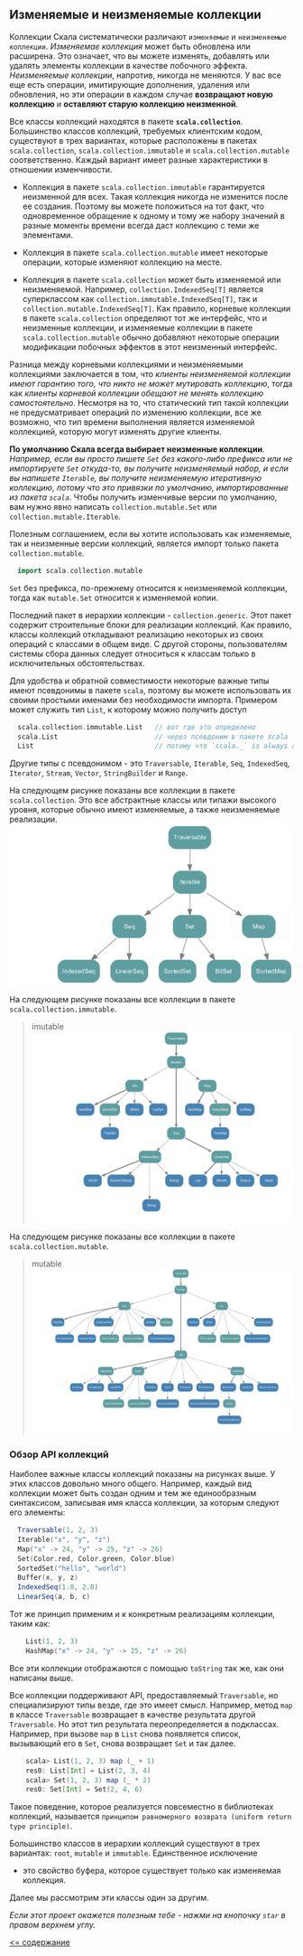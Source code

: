 ## Изменяемые и неизменяемые коллекции

Коллекции Скала систематически различают `изменяемые` и `неизменяемые коллекции`. _Изменяемае коллекция_ может быть 
обновлена ​​или расширена. Это означает, что вы можете изменять, добавлять или удалять элементы коллекции в качестве 
побочного эффекта. _Неизменяемые коллекции_, напротив, никогда не меняются. У вас все еще есть операции, 
имитирующие дополнения, удаления или обновления, но эти операции в каждом случае **возвращают новую коллекцию** и 
**оставляют старую коллекцию неизменной**.

Все классы коллекций находятся в пакете **`scala.collection`**. Большинство классов коллекций, требуемых клиентским кодом,
 существуют в трех вариантах, которые расположены в пакетах `scala.collection`, `scala.collection.immutable` и 
 `scala.collection.mutable` соответственно. Каждый вариант имеет разные характеристики в отношении изменчивости.

* Коллекция в пакете `scala.collection.immutable` гарантируется неизменной для всех. Такая коллекция никогда не изменится 
после ее создания. Поэтому вы можете положиться на тот факт, что одновременное обращение к одному и тому же набору 
значений в разные моменты времени всегда даст коллекцию с теми же элементами.

* Коллекция в пакете `scala.collection.mutable` имеет некоторые операции, которые изменяют коллекцию на месте. 

* Коллекция в пакете `scala.collection` может быть изменяемой или неизменяемой. Например, `collection.IndexedSeq[T]` 
является суперклассом как `collection.immutable.IndexedSeq[T]`, так и `collection.mutable.IndexedSeq[T]`.
 Как правило, корневые коллекции в пакете `scala.collection` определяют тот же интерфейс, что и неизменные коллекции, 
 и изменяемые коллекции в пакете `scala.collection.mutable` обычно добавляют некоторые операции модификации побочных 
 эффектов в этот неизменный интерфейс.

Разница между корневыми коллекциями и неизменяемыми коллекциями заключается в том, что _клиенты неизменяемой коллекции 
имеют гарантию того, что никто не может мутировать коллекцию_, тогда как _клиенты корневой коллекции обещают не менять 
коллекцию самостоятельно_. Несмотря на то, что статический тип такой коллекции не предусматривает операций по изменению 
коллекции, все же возможно, что тип времени выполнения является изменяемой коллекцией, которую могут изменять другие клиенты.

**По умолчанию Скала всегда выбирает неизменные коллекции**. _Например, если вы просто пишете `Set` без какого-либо префикса 
или не импортируете `Set` откуда-то, вы получите неизменяемый набор, и если вы напишете `Iterable`, вы получите 
неизменяемую итеративную коллекцию, потому что это привязки по умолчанию, импортированные из пакета `scala`_. 
Чтобы получить изменчивые версии по умолчанию, вам нужно явно написать `collection.mutable.Set` или `collection.mutable.Iterable`.

Полезным соглашением, если вы хотите использовать как изменяемые, так и неизменные версии коллекций, является импорт 
только пакета `collection.mutable`.

<!-- code -->
```scala
  import scala.collection.mutable
```

`Set` без префикса, по-прежнему относится к неизменяемой коллекции, тогда как `mutable.Set` относится к изменяемой копии.

Последний пакет в иерархии коллекции - `collection.generic`. Этот пакет содержит строительные блоки для реализации коллекций.
 Как правило, классы коллекций откладывают реализацию некоторых из своих операций с классами в общем виде. 
 С другой стороны, пользователям системы сбора данных следует относиться к классам только в исключительных обстоятельствах.

Для удобства и обратной совместимости некоторые важные типы имеют псевдонимы в пакете `scala`, поэтому вы можете 
использовать их своими простыми именами без необходимости импорта. Примером может служить тип `List`, к которому можно 
получить доступ

<!-- code -->
```scala
  scala.collection.immutable.List   // вот где это определено
  scala.List                        // через псевдоним в пакете scala
  List                              // потому что `scala._` is always automatically imported
```

Другие типы с псевдонимом - это `Traversable`, `Iterable`, `Seq`, `IndexedSeq`, `Iterator`, `Stream`, `Vector`, 
`StringBuilder` и `Range`.

На следующем рисунке показаны все коллекции в пакете `scala.collection`. Это все абстрактные классы или
 типажи высокого уровня, которые обычно имеют изменяемые, а также неизменяемые реализации.
![alt text](https://github.com/steklopod/Collections/blob/master/src/main/resources/images/collections.png "collections")


На следующем рисунке показаны все коллекции в пакете `scala.collection.immutable`.
>imutable
![alt text](https://github.com/steklopod/Collections/blob/master/src/main/resources/images/collections.immutable.png "collections.immutable")

На следующем рисунке показаны все коллекции в пакете `scala.collection.mutable`.
>mutable
![alt text](https://github.com/steklopod/Collections/blob/master/src/main/resources/images/collections.mutable.png "collections.mutable")

### Обзор API коллекций

Наиболее важные классы коллекций показаны на рисунках выше. У этих классов довольно много общего. Например, 
каждый вид коллекции может быть создан одним и тем же единообразным синтаксисом, записывая имя класса коллекции, 
за которым следуют его элементы:

<!-- code -->
```scala
  Traversable(1, 2, 3)
  Iterable("x", "y", "z")
  Map("x" -> 24, "y" -> 25, "z" -> 26)
  Set(Color.red, Color.green, Color.blue)
  SortedSet("hello", "world")
  Buffer(x, y, z)
  IndexedSeq(1.0, 2.0)
  LinearSeq(a, b, c)
```

Тот же принцип применим и к конкретным реализациям коллекции, таким как:

<!-- code -->
```scala
    List(1, 2, 3)
    HashMap("x" -> 24, "y" -> 25, "z" -> 26)
```

Все эти коллекции отображаются с помощью `toString` так же, как они написаны выше.

Все коллекции поддерживают API, предоставляемый `Traversable`, но специализируют типы везде, где это имеет смысл. 
Например, метод `map` в классе `Traversable` возвращает в качестве результата другой `Traversable`. Но этот тип 
результата переопределяется в подклассах. Например, при вызове `map` в `List` снова появляется список, вызывающий его 
в `Set`, снова возвращает `Set` и так далее.

<!-- code -->
```scala
    scala> List(1, 2, 3) map (_ + 1)
    res0: List[Int] = List(2, 3, 4)
    scala> Set(1, 2, 3) map (_ * 2)
    res0: Set[Int] = Set(2, 4, 6)
```

Такое поведение, которое реализуется повсеместно в библиотеках коллекций, называется 
`принципом равномерного возврата (uniform return type principle)`.

Большинство классов в иерархии коллекций существуют в трех вариантах: `root`, `mutable` и `immutable`. Единственное исключение
 - это свойство буфера, которое существует только как изменяемая коллекция.

Далее мы рассмотрим эти классы один за другим.

_Если этот проект окажется полезным тебе - нажми на кнопочку `star` в правом верхнем углу._

[<= содержание](https://github.com/steklopod/Collections/blob/master/readme.md)